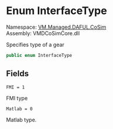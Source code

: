 # <a id="VM_Managed_DAFUL_CoSim_InterfaceType"></a> Enum InterfaceType

Namespace: [VM.Managed.DAFUL.CoSim](VM.Managed.DAFUL.CoSim.md)  
Assembly: VMDCoSimCore.dll  

Specifies type of a gear

```csharp
public enum InterfaceType
```

## Fields

`FMI = 1` 

FMI type



`Matlab = 0` 

Matlab type.



